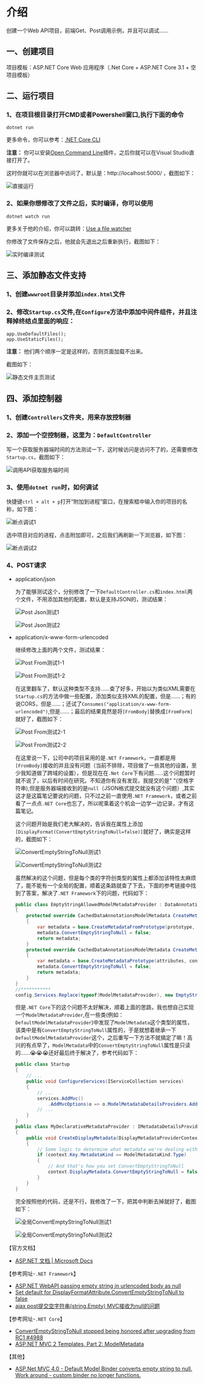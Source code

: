# 介绍  
创建一个Web API项目，前端Get、Post调用示例，并且可以调试……  
## 一、创建项目
项目模板：ASP.NET Core Web 应用程序（.Net Core + ASP.NET Core 3.1 + 空项目模板）
## 二、运行项目
### 1、在项目根目录打开CMD或者Powershell窗口,执行下面的命令
    dotnet run
   更多命令，你可以参考：[.NET Core CLI](https://docs.microsoft.com/zh-cn/dotnet/core/tools/)

   **注意：** 你可以安装[Open Command Line](https://marketplace.visualstudio.com/items?itemName=MadsKristensen.OpenCommandLine)插件，之后你就可以在Visual Studio直接打开了。  

   这时你就可以在浏览器中访问了，默认是：http://localhost:5000/ ，截图如下：  
   
   ![直接运行](./images/1.png)

### 2、如果你想修改了文件之后，实时编译，你可以使用
    dotnet watch run  
   更多关于他的介绍，你可以跳转：[Use a file watcher](https://docs.microsoft.com/zh-cn/aspnet/core/tutorials/dotnet-watch)  
   
   你修改了文件保存之后，他就会先退出之后重新执行，截图如下：  
   
   ![实时编译测试](./images/2.png)  
## 三、添加静态文件支持
### 1、创建`wwwroot`目录并添加`index.html`文件
### 2、修改`Startup.cs`文件,在`Configure`方法中添加中间件组件，并且注释掉终结点里面的响应：
    app.UseDefaultFiles();
    app.UseStaticFiles();  
   **注意：** 他们两个顺序一定是这样的，否则页面加载不出来。     
   
   截图如下：  
   
   ![静态文件主页测试](./images/3.png)
## 四、添加控制器
### 1、创建`Controllers`文件夹，用来存放控制器
### 2、添加一个空控制器，这里为：`DefaultController`   
写一个获取服务器端时间的方法测试一下，这时候访问是访问不了的，还需要修改`Startup.cs`，截图如下：  

![调用API获取服务端时间](./images/4.png)  
### 3、使用`dotnet run`时，如何调试  
快捷键`ctrl + alt + p`打开“附加到进程”窗口，在搜索框中输入你的项目的名称，如下图：  

![断点调试1](./images/5.png)    

选中项目对应的进程，点击附加即可，之后我们再刷新一下浏览器，如下图：

![断点调试2](./images/6.png) 
### 4、POST请求
* application/json  

    为了能够测试这个，分别修改了一下`DefaultController.cs`和`index.html`两个文件，不用添加其他的配置，默认是支持JSON的，测试结果：  
    
    ![Post Json测试1](./images/7-1.png)  
    
    ![Post Json测试2](./images/7-2.png)
* application/x-www-form-urlencoded  
  
    继续修改上面的两个文件，测试结果：
    
    ![Post From测试1-1](./images/8-1.png)  
    
    ![Post From测试1-2](./images/8-2.png)  

    在这里翻车了，默认这种类型不支持……查了好多，开始以为类似XML需要在`Startup.cs`的方法中做一些配置，添加类似支持XML的配置，但是……；有的说CORS，但是……；还试了`Consumes("application/x-www-form-urlencoded")`,但是……；最后的结果竟然是将`[FromBody]`替换成`[FromForm]`就好了，截图如下：

    ![Post From测试2-1](./images/9-1.png)  

    ![Post From测试2-2](./images/9-2.png)  

    在这里说一下，公司中的项目采用的是`.NET Framework`，一直都是用`[FromBody]`接收的并且没有问题（当前不排除，项目做了一些其他的设置，至少我知道做了跨域的设置），但是现在在`.Net Core`下有问题……这个问题暂时就不说了，以后有时间在研究。不知道你有没有发现，我提交的是"      "(空格字符串),但是服务器端接收到的是`null`（JSON格式提交就没有这个问题）,其实这才是这篇笔记要说的问题，只不过之前一直使用`.NET Framework`，或者之前看了一点点`.NET Core`也忘了，所以呢乘着这个机会一边学一边记录，才有这篇笔记。  
    
    这个问题开始是我们老大解决的，告诉我在属性上添加`[DisplayFormat(ConvertEmptyStringToNull=false)]`就好了，确实是这样的，截图如下：  

    ![ConvertEmptyStringToNull测试1](./images/10-1.png)  

    ![ConvertEmptyStringToNull测试2](./images/10-2.png)  

    虽然解决的这个问题，但是每个类的字符创类型的属性上都添加该特性太麻烦了，能不能有一个全局的配置，顺着这条路就查了下去，下面的参考链接中找到了答案，解决了`.NET Framework`下的问题，代码如下：
    ```c#
    public class EmptyStringAllowedModelMetadataProvider : DataAnnotationsModelMetadataProvider
    {
        protected override CachedDataAnnotationsModelMetadata CreateMetadataFromPrototype(CachedDataAnnotationsModelMetadata prototype, Func<object> modelAccessor)
        {
            var metadata = base.CreateMetadataFromPrototype(prototype, modelAccessor);
            metadata.ConvertEmptyStringToNull = false;
            return metadata;
        }
        protected override CachedDataAnnotationsModelMetadata CreateMetadataPrototype(IEnumerable<Attribute> attributes, Type containerType, Type modelType, string propertyName)
        {
            var metadata = base.CreateMetadataPrototype(attributes, containerType, modelType, propertyName);
            metadata.ConvertEmptyStringToNull = false;
            return metadata;
        }
    }
    //***********
    config.Services.Replace(typeof(ModelMetadataProvider), new EmptyStringAllowedModelMetadataProvider());  
    ```  
    但是`.NET Core`下的这个问题不太好解决，顺着上面的思路，我也想自己实现一个`ModelMetadataProvider`,在一些类(例如：`DefaultModelMetadataProvider`)中发现了`ModelMetadata`这个类型的属性，该类中是有`ConvertEmptyStringToNull`属性的，于是就想着继承一下`DefaultModelMetadataProvider`这个，之后重写一下方法不就搞定了嘛！高兴的有点早了，`ModelMetadata`中的`ConvertEmptyStringToNull`属性是只读的……😭😭😭还好最后终于解决了，参考代码如下：
    ```c#
    public class Startup
    {
        // ...
        public void ConfigureServices(IServiceCollection services)
        {
            // ...
            services.AddMvc()
                .AddMvcOptions(o => o.ModelMetadataDetailsProviders.Add(new MyDeclarativeMetadataProvider()));
            // ...
        }
    }
    public class MyDeclarativeMetadataProvider : IMetadataDetailsProvider, IDisplayMetadataProvider
    {
        public void CreateDisplayMetadata(DisplayMetadataProviderContext context)
        {
            // Some logic to determine what metadata we're dealing with here, for example:
            if (context.Key.MetadataKind == ModelMetadataKind.Type)
            {
                // And that's how you set ConvertEmptyStringToNull
                context.DisplayMetadata.ConvertEmptyStringToNull = false;
            }
        }
    }
    ```  
    
    完全按照他的代码，还是不行，我修改了一下，把其中判断去掉就好了，截图如下：  

    ![全局ConvertEmptyStringToNull测试1](./images/11-1.png)  

    ![全局ConvertEmptyStringToNull测试2](./images/11-2.png)  

【官方文档】
* [ASP.NET 文档 | Microsoft Docs](https://docs.microsoft.com/zh-cn/aspnet/core)  

【参考网址-`.NET Framework`】
* [ASP.NET WebAPI passing empty string in urlencoded body as null](https://stackoverflow.com/questions/14521741/asp-net-webapi-passing-empty-string-in-urlencoded-body-as-null)  
* [Set default for DisplayFormatAttribute.ConvertEmptyStringToNull to false](https://stackoverflow.com/questions/20308201/set-default-for-displayformatattribute-convertemptystringtonull-to-false/36558116#36558116)  
* [ajax post提交空字符串(string.Empty) MVC接收为null的问题](https://www.cnblogs.com/dansediao/p/8253114.html)  

【参考网址-`.NET Core`】
* [ConvertEmptyStringToNull stopped being honored after upgrading from RC1 #4988](https://github.com/aspnet/Mvc/issues/4988)  
* [ASP.NET MVC 2 Templates, Part 2: ModelMetadata](https://bradwilson.typepad.com/blog/2009/10/aspnet-mvc-2-templates-part-2-modelmetadata.html)  

【其他】
* [ASP.Net MVC 4.0 - Default Model Binder converts empty string to null. Work around - custom binder no longer functions.](https://forums.asp.net/t/1934436.aspx?ASP+Net+MVC+4+0+Default+Model+Binder+converts+empty+string+to+null+Work+around+custom+binder+no+longer+functions+)   